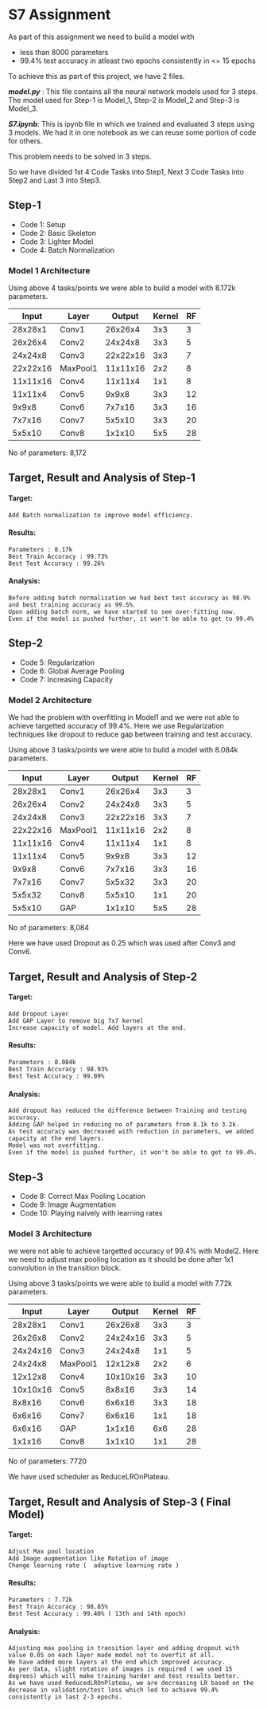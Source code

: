 # S7 Assignment

As part of this assignment we need to build a model with
* less than 8000 parameters
* 99.4% test accuracy in atleast two epochs consistently in <= 15 epochs

To achieve this as part of this project, we have 2 files.

***model.py*** : This file contains all the neural network models used for 3 steps. The model used for Step-1 is Model_1, Step-2 is Model_2 and Step-3 is Model_3.

***S7.ipynb***: This is ipynb file in which we trained and evaluated 3 steps using 3 models. We had it in one notebook as we can reuse some portion of code for others.

This problem needs to be solved in 3 steps.

So we have divided 1st 4 Code Tasks into Step1, Next 3 Code Tasks into Step2 and Last 3 into Step3.

## Step-1

* Code 1: Setup
* Code 2: Basic Skeleton
* Code 3: Lighter Model
* Code 4: Batch Normalization

### Model 1 Architecture

Using above 4 tasks/points we were able to build a model with 8.172k parameters. 

| Input | Layer | Output | Kernel | RF |
| --- | --- | --- | --- | --- |
| 28x28x1 | Conv1 | 26x26x4 | 3x3 |  3 |
| 26x26x4 | Conv2 | 24x24x8 | 3x3 | 5 |
| 24x24x8 | Conv3 | 22x22x16 | 3x3 |  7 |
| 22x22x16 | MaxPool1 | 11x11x16 | 2x2 |  8 |
| 11x11x16 | Conv4 | 11x11x4 | 1x1 |  8 |
| 11x11x4 | Conv5 | 9x9x8 | 3x3 | 12 |
| 9x9x8 | Conv6 | 7x7x16 | 3x3 |  16 |
| 7x7x16 | Conv7 | 5x5x10 | 3x3 |  20 |
| 5x5x10 | Conv8 | 1x1x10 | 5x5 |  28 |


No of parameters: 8,172

## Target, Result and Analysis of Step-1

#### Target:
    Add Batch normalization to improve model efficiency.
#### Results:
    Parameters : 8.17k
    Best Train Accuracy : 99.73%
    Best Test Accuracy : 99.26%
#### Analysis:
    Before adding batch normalization we had best test accuracy as 98.9% and best training accuracy as 99.5%.
    Upon adding batch norm, we have started to see over-fitting now.
    Even if the model is pushed further, it won't be able to get to 99.4%

## Step-2

* Code 5: Regularization
* Code 6: Global Average Pooling
* Code 7: Increasing Capacity

### Model 2 Architecture

We had the problem with overfitting in Model1 and we were not able to achieve targetted accuracy of 99.4%. Here we use Regularization techniques like dropout to reduce gap between training and test accuracy.

Using above 3 tasks/points we were able to build a model with 8.084k parameters. 

| Input | Layer | Output | Kernel | RF |
| --- | --- | --- | --- | --- |
| 28x28x1 | Conv1 | 26x26x4 | 3x3 |  3 |
| 26x26x4 | Conv2 | 24x24x8 | 3x3 | 5 |
| 24x24x8 | Conv3 | 22x22x16 | 3x3 |  7 |
| 22x22x16 | MaxPool1 | 11x11x16 | 2x2 |  8 |
| 11x11x16 | Conv4 | 11x11x4 | 1x1 |  8 |
| 11x11x4 | Conv5 | 9x9x8 | 3x3 | 12 |
| 9x9x8 | Conv6 | 7x7x16 | 3x3 |  16 |
| 7x7x16 | Conv7 | 5x5x32 | 3x3 |  20 |
| 5x5x32 | Conv8 | 5x5x10 | 1x1 |  20 |
| 5x5x10 | GAP | 1x1x10 | 5x5 |  28 |

No of parameters: 8,084

Here we have used Dropout as 0.25 which was used after Conv3 and Conv6.

## Target, Result and Analysis of Step-2

#### Target:
    Add Dropout Layer
    Add GAP Layer to remove big 7x7 kernel
    Increase capacity of model. Add layers at the end.
#### Results:
    Parameters : 8.084k
    Best Train Accuracy : 98.93%
    Best Test Accuracy : 99.09%
#### Analysis:
    Add dropout has reduced the difference between Training and testing accuracy.
    Adding GAP helped in reducing no of parameters from 8.1k to 3.2k.
    As test accuracy was decreased with reduction in parameters, we added capacity at the end layers.
    Model was not overfitting.
    Even if the model is pushed further, it won't be able to get to 99.4%.

## Step-3

* Code 8: Correct Max Pooling Location
* Code 9: Image Augmentation
* Code 10: Playing naively with learning rates

### Model 3 Architecture

we were not able to achieve targetted accuracy of 99.4% with Model2. Here we need to adjust max pooling location as it should be done after 1x1 convolution in the transition block.

Using above 3 tasks/points we were able to build a model with 7.72k parameters. 

| Input | Layer | Output | Kernel | RF |
| --- | --- | --- | --- | --- |
| 28x28x1 | Conv1 | 26x26x8 | 3x3 |  3 |
| 26x26x8 | Conv2 | 24x24x16 | 3x3 | 5 |
| 24x24x16 | Conv3 | 24x24x8 | 1x1 | 5 |
| 24x24x8 | MaxPool1 | 12x12x8 | 2x2 |  6 |
| 12x12x8 | Conv4 | 10x10x16 | 3x3 |  10 |
| 10x10x16 | Conv5 | 8x8x16 | 3x3 | 14 |
| 8x8x16 | Conv6 | 6x6x16 | 3x3 |  18 |
| 6x6x16 | Conv7 | 6x6x16 | 1x1 |  18 |
| 6x6x16 | GAP | 1x1x16 | 6x6 |  28 |
| 1x1x16 | Conv8 | 1x1x10 | 1x1 |  28 |

No of parameters: 7720

We have used scheduler as ReduceLROnPlateau.

## Target, Result and Analysis of Step-3 ( Final Model)

#### Target:
    Adjust Max pool location
    Add Image augmentation like Rotation of image
    Change learning rate (  adaptive learning rate )
#### Results:
    Parameters : 7.72k
    Best Train Accuracy : 98.85%
    Best Test Accuracy : 99.40% ( 13th and 14th epoch)
#### Analysis:
    Adjusting max pooling in transition layer and adding dropout with value 0.05 on each layer made model not to overfit at all.
    We have added more layers at the end which improved accuracy.
    As per data, slight rotation of images is required ( we used 15 degrees) which will make training harder and test results better.
    As we have used ReducedLROnPlateau, we are decreasing LR based on the decrease in validation/test loss which led to achieve 99.4% consistently in last 2-3 epochs.
    
